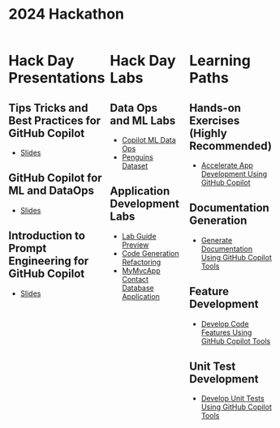 # 2024 Hackathon

<div style="display: flex;">

<div style="flex: 1; padding-right: 10px;">

# Hack Day Presentations

## Tips Tricks and Best Practices for GitHub Copilot
- [Slides](./Tips&nbsp;Tricks&nbsp;and&nbsp;Best&nbsp;Practices&nbsp;for&nbsp;GitHub&nbsp;Copilot.pdf)

## GitHub Copilot for ML and DataOps
- [Slides](./Github-Copilot-ML-Data-Ops.pdf)

## Introduction to Prompt Engineering for GitHub Copilot
- [Slides](./Introduction&nbsp;to&nbsp;Prompt&nbsp;Engineering&nbsp;for&nbsp;GitHub&nbsp;Copilot.pdf)

</div>

<div style="flex: 1; padding-right: 10px;">

# Hack Day Labs

## Data Ops and ML Labs
- [Copilot ML Data Ops](https://github.com/arinco-crew-community/copilot-ml-data-ops/tree/main)
- [Penguins Dataset](https://raw.githubusercontent.com/MicrosoftDocs/mslearn-introduction-to-machine-learning/main/Data/ml-basics/penguins.csv)

## Application Development Labs
- [Lab Guide Preview](https://experience.cloudlabs.ai/#/labguidepreview/f9fd80ac-fc1a-4609-a3f1-06650aec389e)
- [Code Generation Refactoring](https://github.com/CloudLabsAI-Azure/Code-Generation-Refactoring)
- [MyMvcApp Contact Database Application](https://github.com/CloudLabsAI-Azure/MyMvcApp-Contact-Databse-Application)

</div>

<div style="flex: 1; padding-left: 10px;">

# Learning Paths

## Hands-on Exercises (Highly Recommended)
- [Accelerate App Development Using GitHub Copilot](https://learn.microsoft.com/en-gb/training/paths/accelerate-app-development-using-github-copilot/)

## Documentation Generation
- [Generate Documentation Using GitHub Copilot Tools](https://learn.microsoft.com/en-gb/training/modules/generate-documentation-using-github-copilot-tools/)

## Feature Development
- [Develop Code Features Using GitHub Copilot Tools](https://learn.microsoft.com/en-gb/training/modules/develop-code-features-using-github-copilot-tools/)

## Unit Test Development
- [Develop Unit Tests Using GitHub Copilot Tools](https://learn.microsoft.com/en-gb/training/modules/develop-unit-tests-using-github-copilot-tools/)

</div>

</div>
